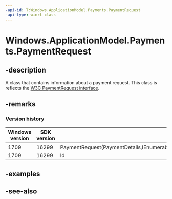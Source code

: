 ```yaml
---
-api-id: T:Windows.ApplicationModel.Payments.PaymentRequest
-api-type: winrt class
---
```


<!-- Class syntax.
public class PaymentRequest : Windows.ApplicationModel.Payments.IPaymentRequest
-->

# Windows.ApplicationModel.Payments.PaymentRequest

## -description
A class that contains information about a payment request. This class is reflects the [W3C PaymentRequest interface](https://www.w3.org/TR/payment-request/#paymentrequest-interface).

## -remarks

### Version history

| Windows version | SDK version | Value added |
| -- | -- | -- |
| 1709 | 16299 | PaymentRequest(PaymentDetails,IEnumerable&lt;PaymentMethodData&gt;,PaymentMerchantInfo,PaymentOptions,String) |
| 1709 | 16299 | Id |

## -examples

## -see-also
